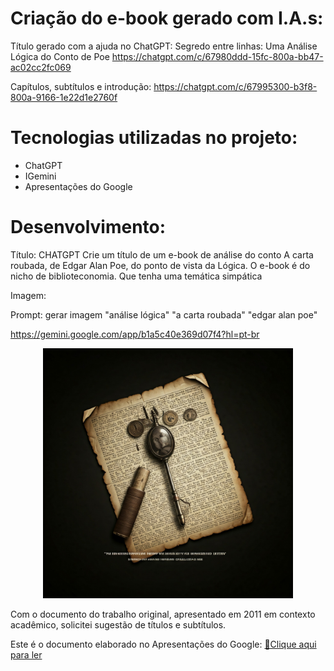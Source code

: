 # Criação do e-book gerado com I.A.s:

Título gerado com a ajuda no ChatGPT: Segredo entre linhas: Uma Análise Lógica do Conto de Poe
https://chatgpt.com/c/67980ddd-15fc-800a-bb47-ac02cc2fc069

Capítulos, subtítulos e introdução: https://chatgpt.com/c/67995300-b3f8-800a-9166-1e22d1e2760f

# Tecnologias utilizadas no projeto:

- ChatGPT 
- IGemini
- Apresentações do Google

# Desenvolvimento:
Título:
CHATGPT
Crie um título de um e-book de análise do conto A carta roubada, de Edgar Alan Poe, do ponto de vista da Lógica. O e-book é do nicho de biblioteconomia. Que tenha uma temática simpática

Imagem:

Prompt: gerar imagem "análise lógica" "a carta roubada" "edgar alan poe"

https://gemini.google.com/app/b1a5c40e369d07f4?hl=pt-br


<p align="center">
<img 
    src="./assets/Capa.jfif"
    width="400"  
/>
</p>


Com o documento do trabalho original, apresentado em 2011 em contexto acadêmico, solicitei sugestão de títulos e subtítulos.

Este é o documento elaborado no Apresentações do Google:
<a href="https://github.com/LucianaPitas/prompts-recipe-to-create-a-ebook/blob/main/output/EBook2.pdf" title="View PDF now"> 📕Clique aqui para ler</a>


